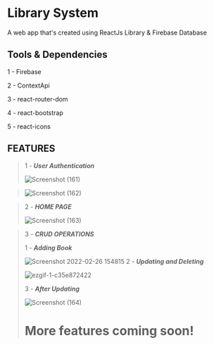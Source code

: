 # Library System
A web app that's created using ReactJs Library & Firebase Database
## Tools & Dependencies
1 - Firebase

2 - ContextApi

3 - react-router-dom

4 - react-bootstrap

5 - react-icons

## FEATURES 
> 1 - ***User Authentication***
> 
> ![Screenshot (161)](https://user-images.githubusercontent.com/71923204/155845730-00009791-71b9-4f2e-b2f5-ec3338c37433.png)

> 
> ![Screenshot (162)](https://user-images.githubusercontent.com/71923204/155845735-e4c09e9d-af31-4834-b89e-1fd3160f4452.png)

> 
> 2 - ***HOME PAGE***
> 
> ![Screenshot (163)](https://user-images.githubusercontent.com/71923204/155845514-4940247e-2d56-4c73-a075-2bdabef7f07d.png)

> 3 - ***CRUD OPERATIONS***
> 
>  1 - ***Adding Book***
>  
> ![Screenshot 2022-02-26 154815](https://user-images.githubusercontent.com/71923204/155845613-347e9800-c2f6-4f89-9fd7-32652331d464.png)
>  2 - ***Updating and Deleting***
>  
> ![ezgif-1-c35e872422](https://user-images.githubusercontent.com/71923204/155845538-3394b43a-0c59-4f9b-81d8-6a7c8f9fcd67.gif)
> 
> 3 - ***After Updating***
> 
> ![Screenshot (164)](https://user-images.githubusercontent.com/71923204/155845670-df477d21-6f3a-44ae-bdbc-c047c41d9728.png)
> 
> #                                                           More features coming soon!




